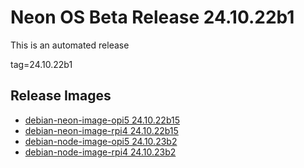 # Neon OS Beta Release 24.10.22b1
This is an automated release

tag=24.10.22b1

## Release Images
- [debian-neon-image-opi5 24.10.22b15](https://download.neonaiservices.com/neon_os/core/rpi4/dev/debian-neon-image-rpi4_2024-10-22_23_47.img.xz)
- [debian-neon-image-rpi4 24.10.22b15](https://download.neonaiservices.com/neon_os/core/rpi4/dev/debian-neon-image-rpi4_2024-10-22_23_47.img.xz)
- [debian-node-image-opi5 24.10.23b2](https://download.neonaiservices.com/neon_os/node/rpi4/dev/debian-node-image-rpi4_2024-10-23_00_13.img.xz)
- [debian-node-image-rpi4 24.10.23b2](https://download.neonaiservices.com/neon_os/node/rpi4/dev/debian-node-image-rpi4_2024-10-23_00_13.img.xz)
